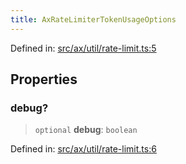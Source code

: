 ```yaml
---
title: AxRateLimiterTokenUsageOptions
---
```


Defined in: [src/ax/util/rate-limit.ts:5](#apidocs/httpsgithubcomax-llmaxblob3b79ada8d723949fcd8a76c2b6f48cf69d8394f8srcaxutilrate-limittsl5)

## Properties

<a id="debug"></a>

### debug?

> `optional` **debug**: `boolean`

Defined in: [src/ax/util/rate-limit.ts:6](#apidocs/httpsgithubcomax-llmaxblob3b79ada8d723949fcd8a76c2b6f48cf69d8394f8srcaxutilrate-limittsl6)
